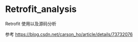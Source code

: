 # Retrofit_analysis

Retrofit 使用以及源码分析

参考 
    https://blog.csdn.net/carson_ho/article/details/73732076


